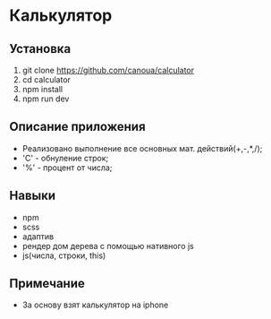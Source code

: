 # Калькулятор

## Установка

1. git clone https://github.com/canoua/calculator
2. cd calculator
3. npm install
4. npm run dev

## Описание приложения

- Реализовано выполнение все основных мат. действий(+,-,\*,/);
- 'C' - обнуление строк;
- '%' - процент от числа;

## Навыки

- npm
- scss
- адаптив
- рендер дом дерева с помощью нативного js
- js(числа, строки, this)

## Примечание

- За основу взят калькулятор на iphone
